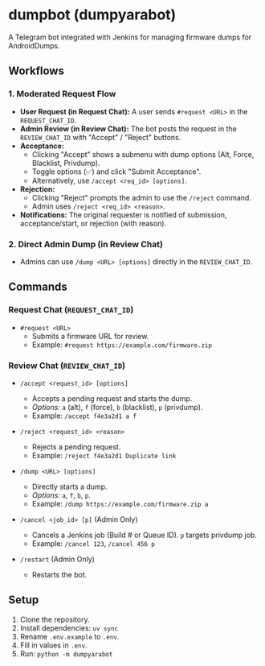 # dumpbot (dumpyarabot)

A Telegram bot integrated with Jenkins for managing firmware dumps for AndroidDumps.

## Workflows

### 1. Moderated Request Flow

*   **User Request (in Request Chat):**
    A user sends `#request <URL>` in the `REQUEST_CHAT_ID`.
*   **Admin Review (in Review Chat):**
    The bot posts the request in the `REVIEW_CHAT_ID` with "Accept" / "Reject" buttons.
*   **Acceptance:**
    *   Clicking "Accept" shows a submenu with dump options (Alt, Force, Blacklist, Privdump).
    *   Toggle options (✅) and click "Submit Acceptance".
    *   Alternatively, use `/accept <req_id> [options]`.
*   **Rejection:**
    *   Clicking "Reject" prompts the admin to use the `/reject` command.
    *   Admin uses `/reject <req_id> <reason>`.
*   **Notifications:** The original requester is notified of submission, acceptance/start, or rejection (with reason).

### 2. Direct Admin Dump (in Review Chat)

*   Admins can use `/dump <URL> [options]` directly in the `REVIEW_CHAT_ID`.

## Commands

### Request Chat (`REQUEST_CHAT_ID`)

*   `#request <URL>`
    *   Submits a firmware URL for review.
    *   Example: `#request https://example.com/firmware.zip`

### Review Chat (`REVIEW_CHAT_ID`)

*   `/accept <request_id> [options]`
    *   Accepts a pending request and starts the dump.
    *   *Options:* `a` (alt), `f` (force), `b` (blacklist), `p` (privdump).
    *   Example: `/accept f4e3a2d1 a f`

*   `/reject <request_id> <reason>`
    *   Rejects a pending request.
    *   Example: `/reject f4e3a2d1 Duplicate link`

*   `/dump <URL> [options]`
    *   Directly starts a dump.
    *   *Options:* `a`, `f`, `b`, `p`.
    *   Example: `/dump https://example.com/firmware.zip a`

*   `/cancel <job_id> [p]` (Admin Only)
    *   Cancels a Jenkins job (Build # or Queue ID). `p` targets privdump job.
    *   Example: `/cancel 123`, `/cancel 456 p`

*   `/restart` (Admin Only)
    *   Restarts the bot.

## Setup

1.  Clone the repository.
2.  Install dependencies: `uv sync`
3.  Rename `.env.example` to `.env`.
4.  Fill in values in `.env`.
5.  Run: `python -m dumpyarabot`
